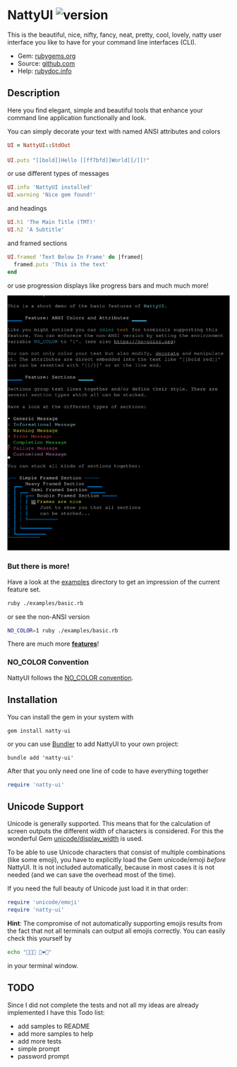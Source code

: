 # NattyUI ![version](https://img.shields.io/gem/v/natty-ui?label=)

This is the beautiful, nice, nifty, fancy, neat, pretty, cool, lovely, natty user interface you like to have for your command line interfaces (CLI).

- Gem: [rubygems.org](https://rubygems.org/gems/natty-ui)
- Source: [github.com](https://github.com/mblumtritt/natty-ui)
- Help: [rubydoc.info](https://rubydoc.info/gems/natty-ui/NattyUI)

## Description

Here you find elegant, simple and beautiful tools that enhance your command line application functionally and look.

You can simply decorate your text with named ANSI attributes and colors

```ruby
UI = NattyUI::StdOut

UI.puts "[[bold]]Hello [[ff7bfd]]World[[/]]!"
```

or use different types of messages

```ruby
UI.info 'NattyUI installed'
UI.warning 'Nice gem found!'
```

and headings

```ruby
UI.h1 'The Main Title (TMT)'
UI.h2 'A Subtitle'
```

and framed sections

```ruby
UI.framed 'Text Below In Frame' do |framed|
  framed.puts 'This is the text'
end
```

or use progression displays like progress bars and much much more!

![illustration](https://raw.githubusercontent.com/mblumtritt/natty-ui/main/examples/illustration.svg)

### But there is more!

Have a look at the [examples](./examples/) directory to get an impression of the current feature set.

```sh
ruby ./examples/basic.rb
```

or see the non-ANSI version

```sh
NO_COLOR=1 ruby ./examples/basic.rb
```

There are much more **[features](https://rubydoc.info/gems/natty-ui/NattyUI/Features)**!

### NO_COLOR Convention

NattyUI follows the [NO_COLOR convention](https://no-color.org).

## Installation

You can install the gem in your system with

```shell
gem install natty-ui
```

or you can use [Bundler](http://gembundler.com/) to add NattyUI to your own project:

```shell
bundle add 'natty-ui'
```

After that you only need one line of code to have everything together

```ruby
require 'natty-ui'
```

## Unicode Support

Unicode is generally supported. This means that for the calculation of screen outputs the different width of characters is considered. For this the wonderful Gem [unicode/display_width](https://github.com/janlelis/unicode-display_width) is used.

To be able to use Unicode characters that consist of multiple combinations (like some emoji), you have to explicitly load the Gem unicode/emoji _before_ NattyUI. It is not included automatically, because in most cases it is not needed (and we can save the overhead most of the time).

If you need the full beauty of Unicode just load it in that order:

```ruby
require 'unicode/emoji'
require 'natty-ui'
```

**Hint**: The compromise of not automatically supporting emojis results from the fact that not all terminals can output all emojis correctly. You can easily check this yourself by

```sh
echo "👨‍👩‍👦 👩‍❤️‍👨"
```

in your terminal window.

## TODO

Since I did not complete the tests and not all my ideas are already implemented I have this Todo list:

- add samples to README
- add more samples to help
- add more tests
- simple prompt
- password prompt
